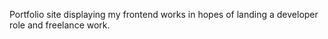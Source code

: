 Portfolio site displaying my frontend works in hopes of landing a developer role and freelance work.
